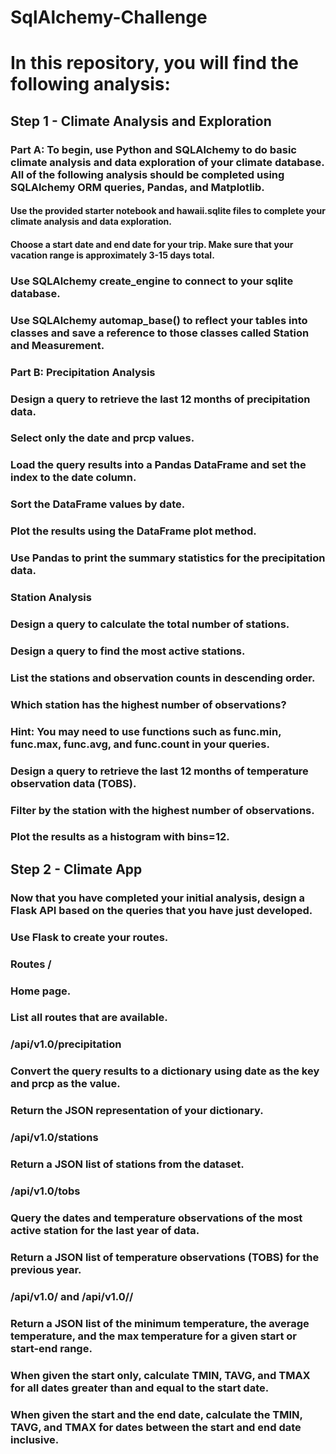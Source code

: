 # SqlAlchemy-Challenge

# In this repository, you will find the following analysis:

## Step 1 - Climate Analysis and Exploration

### Part A: To begin, use Python and SQLAlchemy to do basic climate analysis and data exploration of your climate database. All of the following analysis should be completed using SQLAlchemy ORM queries, Pandas, and Matplotlib.

#### Use the provided starter notebook and hawaii.sqlite files to complete your climate analysis and data exploration.

#### Choose a start date and end date for your trip. Make sure that your vacation range is approximately 3-15 days total.

### Use SQLAlchemy create_engine to connect to your sqlite database.

### Use SQLAlchemy automap_base() to reflect your tables into classes and save a reference to those classes called Station and Measurement.

### Part B: Precipitation Analysis

### Design a query to retrieve the last 12 months of precipitation data.

### Select only the date and prcp values.

### Load the query results into a Pandas DataFrame and set the index to the date column.

### Sort the DataFrame values by date.

### Plot the results using the DataFrame plot method.

### Use Pandas to print the summary statistics for the precipitation data.

### Station Analysis

### Design a query to calculate the total number of stations.

### Design a query to find the most active stations.

### List the stations and observation counts in descending order.

### Which station has the highest number of observations?

### Hint: You may need to use functions such as func.min, func.max, func.avg, and func.count in your queries.

### Design a query to retrieve the last 12 months of temperature observation data (TOBS).

### Filter by the station with the highest number of observations.

### Plot the results as a histogram with bins=12.


## Step 2 - Climate App

### Now that you have completed your initial analysis, design a Flask API based on the queries that you have just developed.

### Use Flask to create your routes.


### Routes /

### Home page.

### List all routes that are available.

### /api/v1.0/precipitation


### Convert the query results to a dictionary using date as the key and prcp as the value.


### Return the JSON representation of your dictionary.

### /api/v1.0/stations

### Return a JSON list of stations from the dataset.

### /api/v1.0/tobs

### Query the dates and temperature observations of the most active station for the last year of data.

### Return a JSON list of temperature observations (TOBS) for the previous year.

### /api/v1.0/<start> and /api/v1.0/<start>/<end>

### Return a JSON list of the minimum temperature, the average temperature, and the max temperature for a given start or start-end range.

### When given the start only, calculate TMIN, TAVG, and TMAX for all dates greater than and equal to the start date.

### When given the start and the end date, calculate the TMIN, TAVG, and TMAX for dates between the start and end date inclusive.
